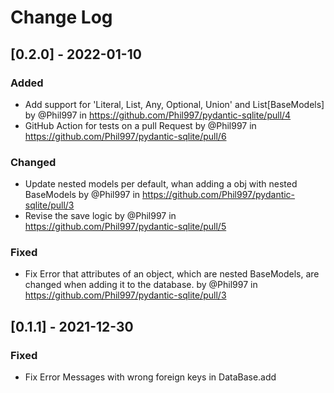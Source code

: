 # Change Log
 
## [0.2.0] - 2022-01-10
### Added
* Add support for 'Literal, List, Any, Optional, Union' and List[BaseModels] by @Phil997 in https://github.com/Phil997/pydantic-sqlite/pull/4
* GitHub Action for tests on a pull Request by @Phil997 in https://github.com/Phil997/pydantic-sqlite/pull/6
### Changed
* Update nested models per default, whan adding a obj with nested BaseModels by @Phil997 in https://github.com/Phil997/pydantic-sqlite/pull/3
* Revise the save logic by @Phil997 in https://github.com/Phil997/pydantic-sqlite/pull/5
### Fixed
* Fix Error that attributes of an object, which are nested BaseModels, are changed when adding it to the database. by @Phil997 in https://github.com/Phil997/pydantic-sqlite/pull/3


## [0.1.1] - 2021-12-30
### Fixed
* Fix Error Messages with wrong foreign keys in DataBase.add
